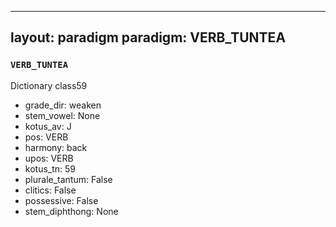
---
layout: paradigm
paradigm: VERB_TUNTEA
---
### ` VERB_TUNTEA `

Dictionary class59
* grade_dir: weaken
* stem_vowel: None
* kotus_av: J
* pos: VERB
* harmony: back
* upos: VERB
* kotus_tn: 59
* plurale_tantum: False
* clitics: False
* possessive: False
* stem_diphthong: None
